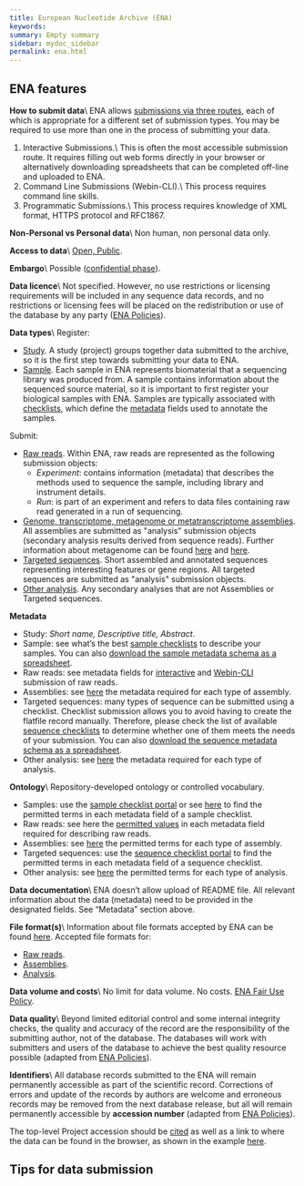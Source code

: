 ```yaml
---
title: European Nucleotide Archive (ENA)
keywords:
summary: Empty summary
sidebar: mydoc_sidebar
permalink: ena.html
---
```

## ENA features
**How to submit data**\\
ENA allows [submissions via three routes](https://ena-docs.readthedocs.io/en/latest/submit/general-guide.html#), each of which is appropriate for a different set of submission types. You may be required to use more than one in the process of submitting your data.
1. Interactive Submissions.\\
This is often the most accessible submission route. It requires filling out web forms directly in your browser or alternatively downloading spreadsheets that can be completed off-line and uploaded to ENA.
2. Command Line Submissions (Webin-CLI).\\
This process requires command line skills.
3. Programmatic Submissions.\\
This process requires knowledge of XML format, HTTPS protocol and RFC1867.

**Non-Personal vs Personal data**\\
Non human, non personal data only.

**Access to data**\\
[Open, Public](https://www.ebi.ac.uk/ena/browser/about/policies).

**Embargo**\\
Possible ([confidential phase](https://ena-docs.readthedocs.io/en/latest/faq/release/data-availability-policy.html?highlight=confidential)).

**Data licence**\\
Not specified. However, no use restrictions or licensing requirements will be included in any sequence data records, and no restrictions or licensing fees will be placed on the redistribution or use of the database by any party ([ENA Policies](https://www.ebi.ac.uk/ena/browser/about/policies)).

**Data types**\\
Register:
* [Study](https://ena-docs.readthedocs.io/en/latest/submit/study.html#). A study (project) groups together data submitted to the archive, so it is the first step towards submitting your data to ENA.
* [Sample](https://ena-docs.readthedocs.io/en/latest/submit/samples.html). Each sample in ENA represents biomaterial that a sequencing library was produced from. A sample contains information about the sequenced source material, so it is important to first register your biological samples with ENA. Samples are typically associated with [checklists](https://www.ebi.ac.uk/ena/browser/checklists), which define the [metadata](metadata) fields used to annotate the samples.

Submit:
* [Raw reads](https://ena-docs.readthedocs.io/en/latest/submit/reads.html). Within ENA, raw reads are represented as the following submission objects:
  * *Experiment*: contains information (metadata) that describes the methods used to sequence the sample, including library and instrument details.
  * *Run*: is part of an experiment and refers to data files containing raw read generated in a run of sequencing.
* [Genome, transcriptome, metagenome or metatranscriptome assemblies](https://ena-docs.readthedocs.io/en/latest/submit/assembly.html). All assemblies are submitted as "analysis" submission objects (secondary analysis results derived from sequence reads). Further information about metagenome can be found [here](https://ena-docs.readthedocs.io/en/latest/faq/metagenomes.html) and [here](https://www.ebi.ac.uk/training/online/course/ebi-metagenomics-portal-submitting-metagenomics-da/what-type-metagenomic-data-can-i-submit--0).
* [Targeted sequences](https://ena-docs.readthedocs.io/en/latest/submit/sequence.html#). Short assembled and annotated sequences representing interesting features or gene regions. All targeted sequences are submitted as "analysis" submission objects.
* [Other analysis](https://ena-docs.readthedocs.io/en/latest/submit/analyses.html). Any secondary analyses that are not Assemblies or Targeted sequences.

**Metadata**
* Study: *Short name, Descriptive title, Abstract*.
* Sample: see what’s the best [sample checklists](https://www.ebi.ac.uk/ena/browser/checklists) to describe your samples. You can also [download the sample metadata schema as a spreadsheet](https://www.ebi.ac.uk/ena/submit/webin/sample-checklist).
* Raw reads: see metadata fields for [interactive](https://ena-docs.readthedocs.io/en/latest/submit/reads/interactive.html) and [Webin-CLI](https://ena-docs.readthedocs.io/en/latest/submit/reads/webin-cli.html) submission of raw reads.
* Assemblies: see [here](https://ena-docs.readthedocs.io/en/latest/submit/assembly.html#submission-options) the metadata required for each type of assembly.
* Targeted sequences: many types of sequence can be submitted using a checklist. Checklist submission allows you to avoid having to create the flatfile record manually. Therefore, please check the list of available [sequence checklists](https://ena-docs.readthedocs.io/en/latest/submit/sequence/annotation-checklists.html) to determine whether one of them meets the needs of your submission. You can also [download the sequence metadata schema as a spreadsheet](https://www.ebi.ac.uk/ena/submit/webin/sequence-checklist).
* Other analysis: see [here](https://ena-docs.readthedocs.io/en/latest/submit/analyses.html) the metadata required for each type of analysis.

**Ontology**\\
Repository-developed ontology or controlled vocabulary.
* Samples: use the [sample checklist portal](https://www.ebi.ac.uk/ena/submit/webin/sample-checklist) or see [here](https://www.ebi.ac.uk/ena/browser/checklists) to find the permitted terms in each metadata field of a sample checklist.
* Raw reads: see here the [permitted values](https://ena-docs.readthedocs.io/en/latest/submit/reads/webin-cli.html) in each metadata field required for describing raw reads.
* Assemblies: see [here](https://ena-docs.readthedocs.io/en/latest/submit/assembly.html#submission-options) the permitted terms for each type of assembly.
* Targeted sequences: use the [sequence checklist portal](https://www.ebi.ac.uk/ena/submit/webin/sequence-checklist) to find the permitted terms in each metadata field of a sequence checklist.
* Other analysis: see [here](https://ena-docs.readthedocs.io/en/latest/submit/analyses.html#submission-options) the permitted terms for each type of analysis.

**Data documentation**\\
ENA doesn’t allow upload of README file. All relevant information about the data (metadata) need to be provided in the designated fields. See “Metadata” section above.

**File format(s)**\\
Information about file formats accepted by ENA can be found [here](https://ena-docs.readthedocs.io/en/latest/submit/fileprep.html#). Accepted file formats for:
* [Raw reads](https://ena-docs.readthedocs.io/en/latest/submit/fileprep/reads.html).
* [Assemblies](https://ena-docs.readthedocs.io/en/latest/submit/fileprep/assembly.html).
* [Analysis](https://ena-docs.readthedocs.io/en/latest/submit/fileprep/flat-file-example.html).

**Data volume and costs**\\
No limit for data volume. No costs. [ENA Fair Use Policy](https://ena-docs.readthedocs.io/en/latest/submit/fileprep/preparation.html?highlight=volume#fair-use-policy).

**Data quality**\\
Beyond limited editorial control and some internal integrity checks, the quality and accuracy of the record are the responsibility of the submitting author, not of the database. The databases will work with submitters and users of the database to achieve the best quality resource possible (adapted from [ENA Policies](https://www.ebi.ac.uk/ena/browser/about/policies)).

**Identifiers**\\
All database records submitted to the ENA will remain permanently accessible as part of the scientific record. Corrections of errors and update of the records by authors are welcome and erroneous records may be removed from the next database release, but all will remain permanently accessible by **accession number** (adapted from [ENA Policies](https://www.ebi.ac.uk/ena/browser/about/policies)).

The top-level Project accession should be [cited](existing_data) as well as a link to where the data can be found in the browser, as shown in the example [here](https://ena-docs.readthedocs.io/en/latest/submit/general-guide/accessions.html?highlight=accession#how-to-cite-your-ena-study).

## Tips for data submission
